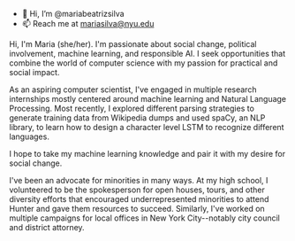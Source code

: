 - 👋 Hi, I’m @mariabeatrizsilva
- 📫 Reach me at mariasilva@nyu.edu

Hi, I'm Maria (she/her). I'm passionate about social change, political involvement, machine learning, and responsible AI. I seek opportunities that combine the world of computer science with my passion for practical and social impact.

As an aspiring computer scientist, I've engaged in multiple research internships mostly centered around machine learning and Natural Language Processing. Most recently, I explored different parsing strategies to generate training data from Wikipedia dumps and used spaCy, an NLP library, to learn how to design a character level LSTM to recognize different languages. 

I hope to take my machine learning knowledge and pair it with my desire for social change.

I've been an advocate for minorities in many ways. At my high school, I volunteered to be the spokesperson for open houses, tours, and other diversity efforts that encouraged underrepresented minorities to attend Hunter and gave them resources to succeed. Similarly, I've worked on multiple campaigns for local offices in New York City--notably city council and district attorney.

